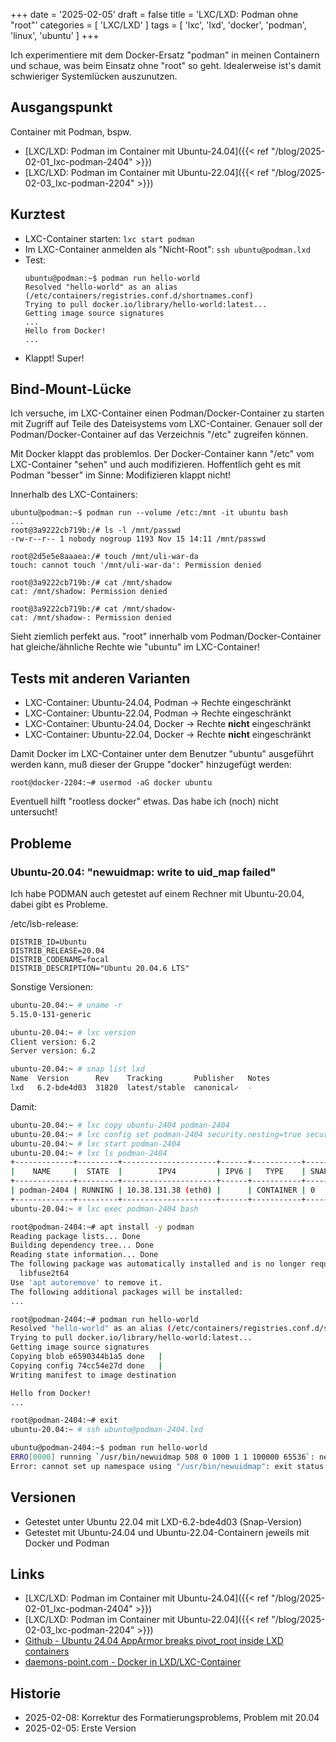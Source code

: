 +++
date = '2025-02-05'
draft = false
title = 'LXC/LXD: Podman ohne "root"'
categories = [ 'LXC/LXD' ]
tags = [ 'lxc', 'lxd', 'docker', 'podman', 'linux', 'ubuntu' ]
+++

<!--
LXC/LXD: Podman ohne "root"
===========================
-->

Ich experimentiere mit dem Docker-Ersatz "podman"
in meinen Containern und schaue, was beim Einsatz
ohne "root" so geht. Idealerweise ist's damit
schwieriger Systemlücken auszunutzen.

<!--more-->

Ausgangspunkt
-------------

Container mit Podman, bspw.

- [LXC/LXD: Podman im Container mit Ubuntu-24.04]({{< ref "/blog/2025-02-01_lxc-podman-2404" >}})
- [LXC/LXD: Podman im Container mit Ubuntu-22.04]({{< ref "/blog/2025-02-03_lxc-podman-2204" >}})

Kurztest
--------

- LXC-Container starten: `lxc start podman`
- Im LXC-Container anmelden als "Nicht-Root": `ssh ubuntu@podman.lxd`
- Test:
  ```
  ubuntu@podman:~$ podman run hello-world
  Resolved "hello-world" as an alias (/etc/containers/registries.conf.d/shortnames.conf)
  Trying to pull docker.io/library/hello-world:latest...
  Getting image source signatures
  ...
  Hello from Docker!
  ...
  ```
- Klappt! Super!


Bind-Mount-Lücke
----------------

Ich versuche, im LXC-Container einen Podman/Docker-Container
zu starten mit Zugriff auf Teile des Dateisystems
vom LXC-Container. Genauer soll der Podman/Docker-Container
auf das Verzeichnis "/etc" zugreifen können.

Mit Docker klappt das problemlos. Der Docker-Container kann
"/etc" vom LXC-Container "sehen" und auch modifizieren.
Hoffentlich geht es mit Podman "besser" im Sinne: Modifizieren
klappt nicht!

Innerhalb des LXC-Containers:

```
ubuntu@podman:~$ podman run --volume /etc:/mnt -it ubuntu bash
...
root@3a9222cb719b:/# ls -l /mnt/passwd
-rw-r--r-- 1 nobody nogroup 1193 Nov 15 14:11 /mnt/passwd

root@2d5e5e8aaaea:/# touch /mnt/uli-war-da
touch: cannot touch '/mnt/uli-war-da': Permission denied

root@3a9222cb719b:/# cat /mnt/shadow
cat: /mnt/shadow: Permission denied

root@3a9222cb719b:/# cat /mnt/shadow-
cat: /mnt/shadow-: Permission denied
```

Sieht ziemlich perfekt aus. "root" innerhalb vom
Podman/Docker-Container hat gleiche/ähnliche Rechte
wie "ubuntu" im LXC-Container!

Tests mit anderen Varianten
---------------------------

- LXC-Container: Ubuntu-24.04, Podman -> Rechte eingeschränkt
- LXC-Container: Ubuntu-22.04, Podman -> Rechte eingeschränkt
- LXC-Container: Ubuntu-24.04, Docker -> Rechte **nicht** eingeschränkt
- LXC-Container: Ubuntu-22.04, Docker -> Rechte **nicht** eingeschränkt

Damit Docker im LXC-Container unter dem Benutzer "ubuntu"
ausgeführt werden kann, muß dieser der Gruppe "docker"
hinzugefügt werden:

```
root@docker-2204:~# usermod -aG docker ubuntu
```

Eventuell hilft "rootless docker" etwas.
Das habe ich (noch) nicht untersucht!

Probleme
--------

### Ubuntu-20.04: "newuidmap: write to uid_map failed"

Ich habe PODMAN auch getestet auf einem Rechner mit Ubuntu-20.04, dabei gibt es Probleme.

/etc/lsb-release:

```
DISTRIB_ID=Ubuntu
DISTRIB_RELEASE=20.04
DISTRIB_CODENAME=focal
DISTRIB_DESCRIPTION="Ubuntu 20.04.6 LTS"
```

Sonstige Versionen:

```sh
ubuntu-20.04:~ # uname -r
5.15.0-131-generic

ubuntu-20.04:~ # lxc version
Client version: 6.2
Server version: 6.2

ubuntu-20.04:~ # snap list lxd
Name  Version      Rev    Tracking       Publisher   Notes
lxd   6.2-bde4d03  31820  latest/stable  canonical✓  -
```

Damit:

```sh
ubuntu-20.04:~ # lxc copy ubuntu-2404 podman-2404
ubuntu-20.04:~ # lxc config set podman-2404 security.nesting=true security.syscalls.intercept.mknod=true security.syscalls.intercept.setxattr=true
ubuntu-20.04:~ # lxc start podman-2404
ubuntu-20.04:~ # lxc ls podman-2404
+-------------+---------+---------------------+------+-----------+-----------+
|    NAME     |  STATE  |        IPV4         | IPV6 |   TYPE    | SNAPSHOTS |
+-------------+---------+---------------------+------+-----------+-----------+
| podman-2404 | RUNNING | 10.38.131.38 (eth0) |      | CONTAINER | 0         |
+-------------+---------+---------------------+------+-----------+-----------+
ubuntu-20.04:~ # lxc exec podman-2404 bash

root@podman-2404:~# apt install -y podman
Reading package lists... Done
Building dependency tree... Done
Reading state information... Done
The following package was automatically installed and is no longer required:
  libfuse2t64
Use 'apt autoremove' to remove it.
The following additional packages will be installed:
...

root@podman-2404:~# podman run hello-world
Resolved "hello-world" as an alias (/etc/containers/registries.conf.d/shortnames.conf)
Trying to pull docker.io/library/hello-world:latest...
Getting image source signatures
Copying blob e6590344b1a5 done   | 
Copying config 74cc54e27d done   | 
Writing manifest to image destination

Hello from Docker!
...

root@podman-2404:~# exit
ubuntu-20.04:~ # ssh ubuntu@podman-2404.lxd

ubuntu@podman-2404:~$ podman run hello-world
ERRO[0000] running `/usr/bin/newuidmap 508 0 1000 1 1 100000 65536`: newuidmap: write to uid_map failed: Operation not permitted 
Error: cannot set up namespace using "/usr/bin/newuidmap": exit status 1
```

Versionen
---------

- Getestet unter Ubuntu 22.04 mit LXD-6.2-bde4d03
  (Snap-Version)
- Getestet mit Ubuntu-24.04 und Ubuntu-22.04-Containern
  jeweils mit Docker und Podman

Links
-----

- [LXC/LXD: Podman im Container mit Ubuntu-24.04]({{< ref "/blog/2025-02-01_lxc-podman-2404" >}})
- [LXC/LXD: Podman im Container mit Ubuntu-22.04]({{< ref "/blog/2025-02-03_lxc-podman-2204" >}})
- [Github - Ubuntu 24.04 AppArmor breaks pivot_root inside LXD containers](https://github.com/canonical/lxd/issues/13389)
- [daemons-point.com - Docker in LXD/LXC-Container](https://daemons-point.com/blog/2022/12/25/docker-in-lxc-container/)

Historie
--------

- 2025-02-08: Korrektur des Formatierungsproblems, Problem mit 20.04
- 2025-02-05: Erste Version
